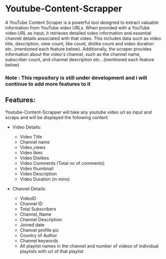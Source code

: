 # Youtube-Content-Scrapper
A YouTube Content Scraper is a powerful tool designed to extract valuable information from YouTube video URLs. When provided with a YouTube video URL as input, it retrieves detailed video information and essential channel details associated with that video. This includes data such as video title, description, view count, like count, dislike count and video duration etc..(mentioned each feature below). Additionally, the scraper provides information about the video's channel, such as the channel name, subscriber count, and channel description etc...(mentioned each feature below)

### Note : This repository is still under development and i will continue to add more features to it

## Features:

Youtube-Content-Scrapper will take any youtube video url as input and scraps and will be displayed the following content
- Video Details:

  - Video Title
  - Channel name
  - Video_views
  - Video likes
  - Video Dislikes
  - Video Comments (Total no of comments)
  - Video thumbnail
  - Video Description
  - Video Duration (in mins)
    
- Channel Details:

  - VideoID
  - Channel ID
  - Total Subscribers
  - Channel_Name
  - Channel Description
  - Joined date
  - Channel profile pic
  - Country of Author 
  - Channel keywords
  - All playlist names in the channel and  number of videos of individual playlists with url of that playlist
